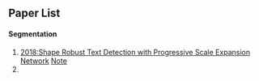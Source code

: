 ## Paper List

#### Segmentation

1. [2018:Shape Robust Text Detection with Progressive Scale Expansion Network](https://arxiv.org/abs/1806.02559) [Note](paper_reading_notes\Segmentation\Segmentation_1.md)
2. 


